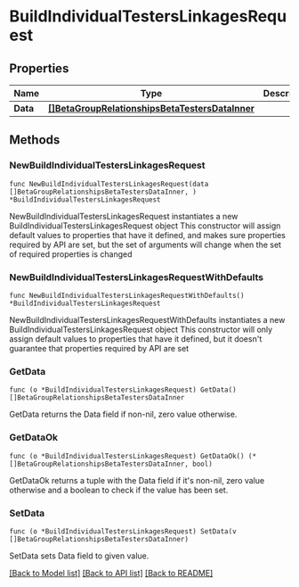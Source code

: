 # BuildIndividualTestersLinkagesRequest

## Properties

Name | Type | Description | Notes
------------ | ------------- | ------------- | -------------
**Data** | [**[]BetaGroupRelationshipsBetaTestersDataInner**](BetaGroupRelationshipsBetaTestersDataInner.md) |  | 

## Methods

### NewBuildIndividualTestersLinkagesRequest

`func NewBuildIndividualTestersLinkagesRequest(data []BetaGroupRelationshipsBetaTestersDataInner, ) *BuildIndividualTestersLinkagesRequest`

NewBuildIndividualTestersLinkagesRequest instantiates a new BuildIndividualTestersLinkagesRequest object
This constructor will assign default values to properties that have it defined,
and makes sure properties required by API are set, but the set of arguments
will change when the set of required properties is changed

### NewBuildIndividualTestersLinkagesRequestWithDefaults

`func NewBuildIndividualTestersLinkagesRequestWithDefaults() *BuildIndividualTestersLinkagesRequest`

NewBuildIndividualTestersLinkagesRequestWithDefaults instantiates a new BuildIndividualTestersLinkagesRequest object
This constructor will only assign default values to properties that have it defined,
but it doesn't guarantee that properties required by API are set

### GetData

`func (o *BuildIndividualTestersLinkagesRequest) GetData() []BetaGroupRelationshipsBetaTestersDataInner`

GetData returns the Data field if non-nil, zero value otherwise.

### GetDataOk

`func (o *BuildIndividualTestersLinkagesRequest) GetDataOk() (*[]BetaGroupRelationshipsBetaTestersDataInner, bool)`

GetDataOk returns a tuple with the Data field if it's non-nil, zero value otherwise
and a boolean to check if the value has been set.

### SetData

`func (o *BuildIndividualTestersLinkagesRequest) SetData(v []BetaGroupRelationshipsBetaTestersDataInner)`

SetData sets Data field to given value.



[[Back to Model list]](../README.md#documentation-for-models) [[Back to API list]](../README.md#documentation-for-api-endpoints) [[Back to README]](../README.md)


